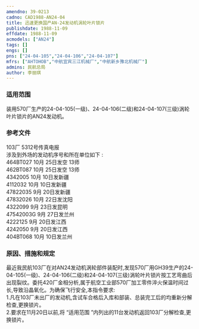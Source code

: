 ```yaml
---
amendno: 39-0213  
cadno: CAD1988-AN24-04  
title: 迅速更换国产AN-24发动机涡轮叶片锁片  
publishdate: 1988-11-09  
effdate: 1988-11-09  
acmodels: ["AN24"]  
tags: []  
engs: []  
pns: ["24-04-105","24-04-106","24-04-107"]  
mfrs: ["AHTOHOB","中航宜宾三江机械厂","中航新乡豫北机械厂"]  
admins: 民航总局  
author: 李丽琪  
---
```

  
### 适用范围  
装用570厂生产的24-04-105(一级)、24-04-106(二级)和24-04-107(三级)涡轮叶片锁片的AN24发动机。  
  
<!--more-->  
### 参考文件  
  103厂 5312号传真电报  
涉及到外场的发动机序号和所在单位如下 :  
  464BT027  10月 25日发空 13师  
  462BT087  10月 25日发空 13师  
  4342005    10月 10日发新疆  
  4112032    10月 10日发新疆  
  47822035  9月 20日发新疆  
  47832026   10月 22日发沈阳  
  4322099  9月 23日发昆明  
  47542003G  9月 27日发兰州  
  4222125  9月 20日发江西  
  4242050  9月 20日发江西  
  404BT068  10月 10日发兰州  
  
### 原因、措施和规定  

  最近我民航103厂在对AN24发动机涡轮部件装配时,发现570厂用GH39生产的24-04-105(一级)、24-04-106(二级)和24-04-107(三级)涡轮叶片锁片按工艺弯曲后出现裂纹。委托420厂金相分析,属于航空工业部570厂加工零件淬火保温时间过长,导致沿晶氧化。为确保飞行安全,本指令要求:  
  1.凡在103厂未出厂的发动机,含试车合格后入库和部装、总装完工后的均重新分解检查,更换锁片。  
2.要求在11月20日以前,将 “适用范围 ”内列出的11台发动机返回103厂分解检查,更换锁片。  
  
